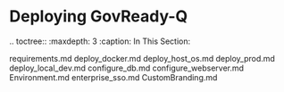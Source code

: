 Deploying GovReady-Q
====================

.. toctree::
   :maxdepth: 3
   :caption: In This Section:

   requirements.md
   deploy_docker.md
   deploy_host_os.md
   deploy_prod.md
   deploy_local_dev.md
   configure_db.md
   configure_webserver.md
   Environment.md
   enterprise_sso.md
   CustomBranding.md
